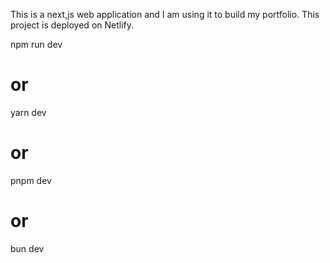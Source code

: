 This is a next,js web application and I am using it to build my portfolio. This project is deployed on Netlify.

npm run dev
# or
yarn dev
# or
pnpm dev
# or
bun dev
```

